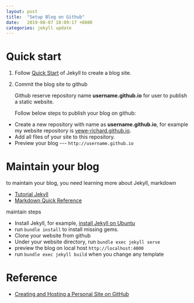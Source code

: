 ```yaml
---
layout: post
title:  "Setup Blog on Github"
date:   2019-08-07 18:09:17 +0800
categories: jekyll update
---
```


Quick start
===== 
1. Follow [Quick Start][quick-start] of Jekyll to create a blog site.
1. Commit the blog site to github

   Github reserve repository name **username.github.io** for user to publish a static website.

   Follow below steps to publish your blog on github:

  * Create a new repository with name as **username.github.io**, for example my website repository is [vewe-richard.github.io][vewe-richard-repository].
  * Add all files of your site to this repository.
  * Preview your blog --- `http://username.github.io`

[quick-start]: https://jekyllrb.com/docs/
[vewe-richard-repository]:https://github.com/vewe-richard/vewe-richard.github.io

Maintain your blog
===== 
to maintain your blog, you need learning more about Jekyll, markdown

  * [Tutorial Jekyll](https://jekyllrb.com/docs/step-by-step/01-setup/)
  * [Markdown Quick Reference](https://github.com/adam-p/markdown-here/wiki/Markdown-Cheatsheet)

maintain steps
  * Install Jekyll, for example, [install Jekyll on Ubuntu](https://jekyllrb.com/docs/installation/ubuntu/)
  * run `bundle install` to install missing gems.
  * Clone your website from github
  * Under your website directory, run `bundle exec jekyll serve`
  * preview the blog on local host `http://localhost:4000`
  * run `bundle exec jekyll build` when you change any template


Reference
===== 
  * [Creating and Hosting a Personal Site on GitHub](http://jmcglone.com/guides/github-pages/)



